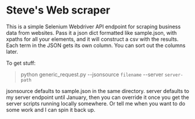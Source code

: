 # Steve's Web scraper

This is a simple Selenium Webdriver API endpoint for scraping business data from websites. Pass it a json dict formatted like sample.json, with xpaths for all your elements, and it will construct a csv with the results. Each term in the JSON gets its own column. You can sort out the columns later.

To get stuff:

> python generic_request.py --jsonsource `filename` --server `server-path`

jsonsource defaults to sample.json in the same directory. server defaults to my server endpoint until January, then you can override it once you get the server scripts running locally somewhere.  Or tell me when you want to do some work and I can spin it back up.
